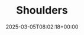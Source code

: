 ---
title: Shoulders
id: e402e9fc-65cd-4d2b-96f7-733e16997059
date: 2025-03-05T08:02:18+00:00
tags: []
type: 'hevy'
totalWeightInKg: 4,122.5kg
duration: 40 min
# Disable SEO for this post
outputs: ["HTML"]
robots: "noindex, nofollow"
---